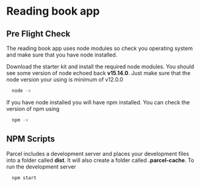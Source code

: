# Reading book app

## Pre Flight Check
The reading book app uses node modules so check you operating system and make sure that you have node installed.

Download the starter kit and install the required node modules. You should see some version of node echoed back __v15.14.0__. Just make sure that the node version your using is minimum of v12.0.0
```bash
  node -v
```
If you have node installed you will have npm installed. You can check the version of npm using
```bash
  npm -v
```


## NPM Scripts
Parcel includes a development server and places your development files into a folder called __dist__. It will also create a folder called __.parcel-cache__. To run the development server
```bash
  npm start
```  



